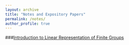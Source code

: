 ```yaml
---
layout: archive
title: "Notes and Expository Papers"
permalink: /notes/
author_profile: true
---
```


###[Introduction to Linear Representation of Finite Groups](../assets/Intro_Linear_Representation_FinGroups.pdf)
